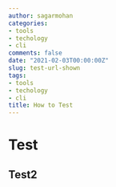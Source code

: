 ```yaml
---
author: sagarmohan
categories:
- tools
- techology
- cli
comments: false
date: "2021-02-03T00:00:00Z"
slug: test-url-shown
tags:
- tools
- techology
- cli
title: How to Test
---
```


# Test
## Test2